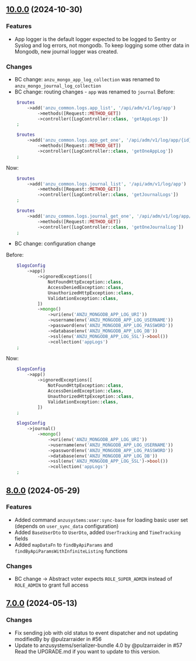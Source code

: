 ## [10.0.0](https://github.com/anzusystems/common-bundle/compare/9.4.0...10.0.0) (2024-10-30)

### Features
 * App logger is the default logger expected to be logged to Sentry or Syslog and log errors, not mongodb. To keep logging some other data in Mongodb, new journal logger was created. 

### Changes
* BC change: `anzu_mongo_app_log_collection` was renamed to `anzu_mongo_journal_log_collection`
* BC change: routing changes - `app` was renamed to `journal`
Before:
```php
    $routes
        ->add('anzu_common.logs.app_list', '/api/adm/v1/log/app')
            ->methods([Request::METHOD_GET])
            ->controller([LogController::class, 'getAppLogs'])
    ;

    $routes
        ->add('anzu_common.logs.app_get_one', '/api/adm/v1/log/app/{id}')
            ->methods([Request::METHOD_GET])
            ->controller([LogController::class, 'getOneAppLog'])
    ;
```

Now:
```php
    $routes
        ->add('anzu_common.logs.journal_list', '/api/adm/v1/log/app')
            ->methods([Request::METHOD_GET])
            ->controller([LogController::class, 'getJournalLogs'])
    ;

    $routes
        ->add('anzu_common.logs.journal_get_one', '/api/adm/v1/log/app/{id}')
            ->methods([Request::METHOD_GET])
            ->controller([LogController::class, 'getOneJournalLog'])
    ;
```

* BC change: configuration change

Before:
```php
    $logsConfig
        ->app()
            ->ignoredExceptions([
                NotFoundHttpException::class,
                AccessDeniedException::class,
                UnauthorizedHttpException::class,
                ValidationException::class,
            ])
            ->mongo()
                ->uri(env('ANZU_MONGODB_APP_LOG_URI'))
                ->username(env('ANZU_MONGODB_APP_LOG_USERNAME'))
                ->password(env('ANZU_MONGODB_APP_LOG_PASSWORD'))
                ->database(env('ANZU_MONGODB_APP_LOG_DB'))
                ->ssl(env('ANZU_MONGODB_APP_LOG_SSL')->bool())
                ->collection('appLogs')
    ;
```

Now:
```php
    $logsConfig
        ->app()
            ->ignoredExceptions([
                NotFoundHttpException::class,
                AccessDeniedException::class,
                UnauthorizedHttpException::class,
                ValidationException::class,
            ])
    ;

    $logsConfig
        ->journal()
            ->mongo()
                ->uri(env('ANZU_MONGODB_APP_LOG_URI'))
                ->username(env('ANZU_MONGODB_APP_LOG_USERNAME'))
                ->password(env('ANZU_MONGODB_APP_LOG_PASSWORD'))
                ->database(env('ANZU_MONGODB_APP_LOG_DB'))
                ->ssl(env('ANZU_MONGODB_APP_LOG_SSL')->bool())
                ->collection('appLogs')
    ;
```

## [8.0.0](https://github.com/anzusystems/common-bundle/compare/7.0.0...8.0.0) (2024-05-29)
### Features
* Added command `anzusystems:user:sync-base` for loading basic user set (depends on `user_sync_data` configuration)
* Added `BaseUserDto` to `UserDto`, added `UserTracking` and `TimeTracking` fields 
* Added `mapDataFn` to `findByApiParams` and `findByApiParamsWithInfiniteListing` functions

### Changes
* BC change -> Abstract voter expects `ROLE_SUPER_ADMIN` instead of `ROLE_ADMIN` to grant full access

## [7.0.0](https://github.com/anzusystems/common-bundle/compare/6.0.4...7.0.0) (2024-05-13)
### Changes
* Fix sending job with old status to event dispatcher and not updating modifiedBy by @pulzarraider in #56
* Update to anzusystems/serializer-bundle 4.0 by @pulzarraider in #57
Read the UPGRADE.md if you want to update to this version.
